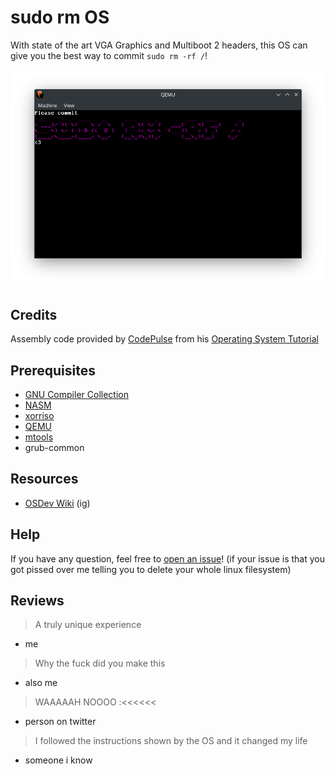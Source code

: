 # sudo rm OS
With state of the art VGA Graphics and Multiboot 2 headers, this OS can give you the best way to commit `sudo rm -rf /`!

<img src="./media/screenshot.png">

## Credits
Assembly code provided by [CodePulse](https://github.com/davidcallanan) from his [Operating System Tutorial](https://github.com/davidcallanan/os-series)

## Prerequisites
- [GNU Compiler Collection](https://gcc.gnu.org/)
- [NASM](https://www.nasm.us/)
- [xorriso](https://www.gnu.org/software/xorriso/)
- [QEMU](https://www.qemu.org/)
- [mtools](https://www.gnu.org/software/mtools/)
- grub-common

## Resources
- [OSDev Wiki](https://wiki.osdev.org/Main_Page) (ig)

## Help
If you have any question, feel free to [open an issue](https://github.com/averyocean65/sudo-rm-os/issues/new)! (if your issue is that you got pissed over me telling you to delete your whole linux filesystem)

## Reviews
> A truly unique experience
- me

> Why the fuck did you make this
- also me

> WAAAAAH NOOOO :<<<<<<
- person on twitter

> I followed the instructions shown by the OS and it changed my life
- someone i know
